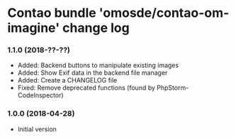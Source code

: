 # Contao bundle 'omosde/contao-om-imagine' change log

### 1.1.0 (2018-??-??)

 * Added: Backend buttons to manipulate existing images
 * Added: Show Exif data in the backend file manager
 * Added: Create a CHANGELOG file
 * Fixed: Remove deprecated functions (found by PhpStorm-CodeInspector) 

### 1.0.0 (2018-04-28)

 * Initial version
 